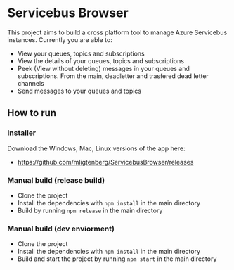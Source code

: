 # Servicebus Browser

This project aims to build a cross platform tool to manage Azure Servicebus instances.
Currently you are able to:
- View your queues, topics and subscriptions
- View the details of your queues, topics and subscriptions
- Peek (View without deleting) messages in your queues and subscriptions. From the main, deadletter and trasfered dead letter channels
- Send messages to your queues and topics

## How to run
### Installer
Download the Windows, Mac, Linux versions of the app here:
- https://github.com/mligtenberg/ServicebusBrowser/releases

### Manual build (release build)
- Clone the project
- Install the dependencies with ``npm install`` in the main directory
- Build by running ``npm release`` in the main directory

### Manual build (dev enviorment)
- Clone the project
- Install the dependencies with ``npm install`` in the main directory
- Build and start the project by running ``npm start`` in the main directory
